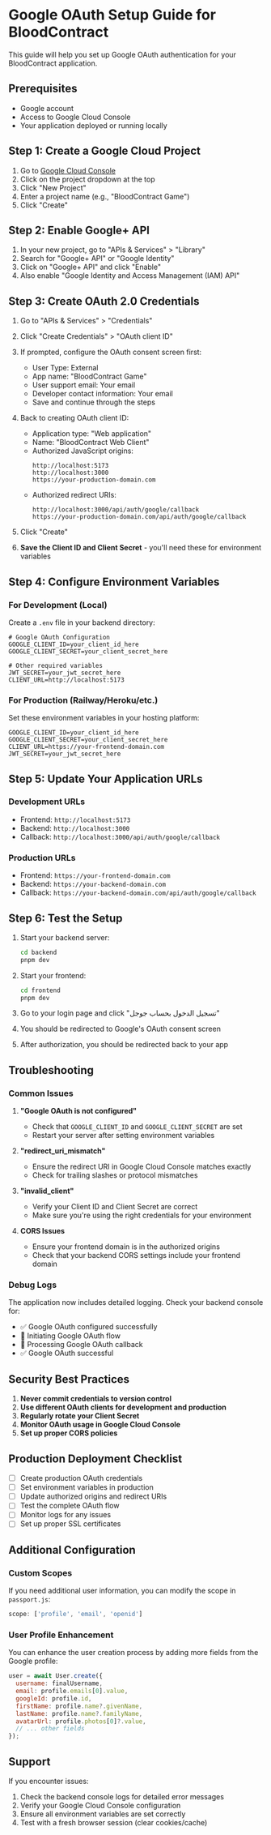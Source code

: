 # Google OAuth Setup Guide for BloodContract

This guide will help you set up Google OAuth authentication for your BloodContract application.

## Prerequisites

- Google account
- Access to Google Cloud Console
- Your application deployed or running locally

## Step 1: Create a Google Cloud Project

1. Go to [Google Cloud Console](https://console.cloud.google.com/)
2. Click on the project dropdown at the top
3. Click "New Project"
4. Enter a project name (e.g., "BloodContract Game")
5. Click "Create"

## Step 2: Enable Google+ API

1. In your new project, go to "APIs & Services" > "Library"
2. Search for "Google+ API" or "Google Identity"
3. Click on "Google+ API" and click "Enable"
4. Also enable "Google Identity and Access Management (IAM) API"

## Step 3: Create OAuth 2.0 Credentials

1. Go to "APIs & Services" > "Credentials"
2. Click "Create Credentials" > "OAuth client ID"
3. If prompted, configure the OAuth consent screen first:
   - User Type: External
   - App name: "BloodContract Game"
   - User support email: Your email
   - Developer contact information: Your email
   - Save and continue through the steps

4. Back to creating OAuth client ID:
   - Application type: "Web application"
   - Name: "BloodContract Web Client"
   - Authorized JavaScript origins:
     ```
     http://localhost:5173
     http://localhost:3000
     https://your-production-domain.com
     ```
   - Authorized redirect URIs:
     ```
     http://localhost:3000/api/auth/google/callback
     https://your-production-domain.com/api/auth/google/callback
     ```

5. Click "Create"
6. **Save the Client ID and Client Secret** - you'll need these for environment variables

## Step 4: Configure Environment Variables

### For Development (Local)

Create a `.env` file in your backend directory:

```env
# Google OAuth Configuration
GOOGLE_CLIENT_ID=your_client_id_here
GOOGLE_CLIENT_SECRET=your_client_secret_here

# Other required variables
JWT_SECRET=your_jwt_secret_here
CLIENT_URL=http://localhost:5173
```

### For Production (Railway/Heroku/etc.)

Set these environment variables in your hosting platform:

```env
GOOGLE_CLIENT_ID=your_client_id_here
GOOGLE_CLIENT_SECRET=your_client_secret_here
CLIENT_URL=https://your-frontend-domain.com
JWT_SECRET=your_jwt_secret_here
```

## Step 5: Update Your Application URLs

### Development URLs
- Frontend: `http://localhost:5173`
- Backend: `http://localhost:3000`
- Callback: `http://localhost:3000/api/auth/google/callback`

### Production URLs
- Frontend: `https://your-frontend-domain.com`
- Backend: `https://your-backend-domain.com`
- Callback: `https://your-backend-domain.com/api/auth/google/callback`

## Step 6: Test the Setup

1. Start your backend server:
   ```bash
   cd backend
   pnpm dev
   ```

2. Start your frontend:
   ```bash
   cd frontend
   pnpm dev
   ```

3. Go to your login page and click "تسجيل الدخول بحساب جوجل"
4. You should be redirected to Google's OAuth consent screen
5. After authorization, you should be redirected back to your app

## Troubleshooting

### Common Issues

1. **"Google OAuth is not configured"**
   - Check that `GOOGLE_CLIENT_ID` and `GOOGLE_CLIENT_SECRET` are set
   - Restart your server after setting environment variables

2. **"redirect_uri_mismatch"**
   - Ensure the redirect URI in Google Cloud Console matches exactly
   - Check for trailing slashes or protocol mismatches

3. **"invalid_client"**
   - Verify your Client ID and Client Secret are correct
   - Make sure you're using the right credentials for your environment

4. **CORS Issues**
   - Ensure your frontend domain is in the authorized origins
   - Check that your backend CORS settings include your frontend domain

### Debug Logs

The application now includes detailed logging. Check your backend console for:
- ✅ Google OAuth configured successfully
- 🔐 Initiating Google OAuth flow
- 🔄 Processing Google OAuth callback
- ✅ Google OAuth successful

## Security Best Practices

1. **Never commit credentials to version control**
2. **Use different OAuth clients for development and production**
3. **Regularly rotate your Client Secret**
4. **Monitor OAuth usage in Google Cloud Console**
5. **Set up proper CORS policies**

## Production Deployment Checklist

- [ ] Create production OAuth credentials
- [ ] Set environment variables in production
- [ ] Update authorized origins and redirect URIs
- [ ] Test the complete OAuth flow
- [ ] Monitor logs for any issues
- [ ] Set up proper SSL certificates

## Additional Configuration

### Custom Scopes
If you need additional user information, you can modify the scope in `passport.js`:

```javascript
scope: ['profile', 'email', 'openid']
```

### User Profile Enhancement
You can enhance the user creation process by adding more fields from the Google profile:

```javascript
user = await User.create({
  username: finalUsername,
  email: profile.emails[0].value,
  googleId: profile.id,
  firstName: profile.name?.givenName,
  lastName: profile.name?.familyName,
  avatarUrl: profile.photos[0]?.value,
  // ... other fields
});
```

## Support

If you encounter issues:
1. Check the backend console logs for detailed error messages
2. Verify your Google Cloud Console configuration
3. Ensure all environment variables are set correctly
4. Test with a fresh browser session (clear cookies/cache) 